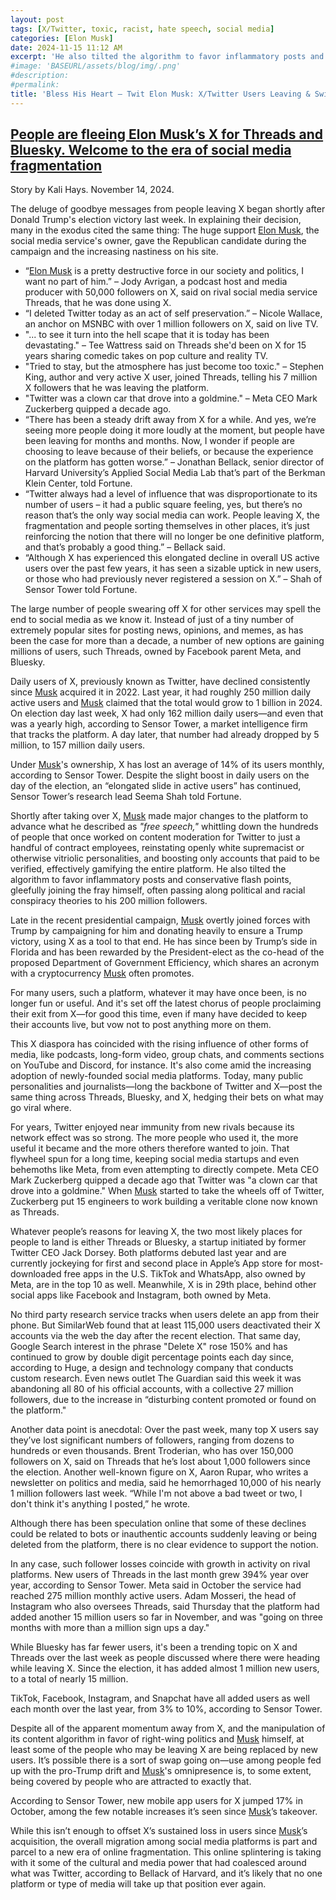 ```yaml
---
layout: post
tags: [X/Twitter, toxic, racist, hate speech, social media]
categories: [Elon Musk]
date: 2024-11-15 11:12 AM
excerpt: 'He also tilted the algorithm to favor inflammatory posts and conservative flash points, gleefully joining the fray himself, often passing along political and racial conspiracy theories to his 200 million followers.'
#image: 'BASEURL/assets/blog/img/.png'
#description:
#permalink:
title: 'Bless His Heart – Twit Elon Musk: X/Twitter Users Leaving & Switching'
---
```




## [People are fleeing Elon Musk’s X for Threads and Bluesky. Welcome to the era of social media fragmentation](https://fortune.com/2024/11/14/x-elon-musk-leaving-election-trump-threads-bluesky-social-media-fragmentation/)

Story by Kali Hays. November 14, 2024.

The deluge of goodbye messages from people leaving X began shortly after Donald Trump's election victory last week. In explaining their decision, many in the exodus cited the same thing: The huge support [Elon Musk](https://x.com/elonmusk), the social media service's owner, gave the Republican candidate during the campaign and the increasing nastiness on his site.

- “[Elon Musk](https://x.com/elonmusk) is a pretty destructive force in our society and politics, I want no part of him.” – Jody Avrigan, a podcast host and media producer with 50,000 followers on X, said on rival social media service Threads, that he was done using X.
- “I deleted Twitter today as an act of self preservation.” – Nicole Wallace, an anchor on MSNBC with over 1 million followers on X, said on live TV.
- "... to see it turn into the hell scape that it is today has been devastating." – Tee Wattress said on Threads she'd been on X for 15 years sharing comedic takes on pop culture and reality TV.
- "Tried to stay, but the atmosphere has just become too toxic." – Stephen King, author and very active X user, joined Threads, telling his 7 million X followers that he was leaving the platform. 
- "Twitter was a clown car that drove into a goldmine." – Meta CEO Mark Zuckerberg quipped a decade ago.
- “There has been a steady drift away from X for a while. And yes, we’re seeing more people doing it more loudly at the moment, but people have been leaving for months and months. Now, I wonder if people are choosing to leave because of their beliefs, or because the experience on the platform has gotten worse.” – Jonathan Bellack, senior director of Harvard University’s Applied Social Media Lab that’s part of the Berkman Klein Center, told Fortune.
- “Twitter always had a level of influence that was disproportionate to its number of users – it had a public square feeling, yes, but there’s no reason that’s the only way social media can work. People leaving X, the fragmentation and people sorting themselves in other places, it’s just reinforcing the notion that there will no longer be one definitive platform, and that’s probably a good thing.” – Bellack said.
- “Although X has experienced this elongated decline in overall US active users over the past few years, it has seen a sizable uptick in new users, or those who had previously never registered a session on X.” – Shah of Sensor Tower told Fortune. 

The large number of people swearing off X for other services may spell the end to social media as we know it. Instead of just of a tiny number of extremely popular sites for posting news, opinions, and memes, as has been the case for more than a decade, a number of new options are gaining millions of users, such Threads, owned by Facebook parent Meta, and Bluesky.

Daily users of X, previously known as Twitter, have declined consistently since [Musk](https://x.com/elonmusk) acquired it in 2022. Last year, it had roughly 250 million daily active users and [Musk](https://x.com/elonmusk) claimed that the total would grow to 1 billion in 2024. On election day last week, X had only 162 million daily users—and even that was a yearly high, according to Sensor Tower, a market intelligence firm that tracks the platform. A day later, that number had already dropped by 5 million, to 157 million daily users.

Under [Musk](https://x.com/elonmusk)'s ownership, X has lost an average of 14% of its users monthly, according to Sensor Tower. Despite the slight boost in daily users on the day of the election, an “elongated slide in active users” has continued, Sensor Tower’s research lead Seema Shah told Fortune.

Shortly after taking over X, [Musk](https://x.com/elonmusk) made major changes to the platform to advance what he described as *"free speech,"* whittling down the hundreds of people that once worked on content moderation for Twitter to just a handful of contract employees, reinstating openly white supremacist or otherwise vitriolic personalities, and boosting only accounts that paid to be verified, effectively gamifying the entire platform. He also tilted the algorithm to favor inflammatory posts and conservative flash points, gleefully joining the fray himself, often passing along political and racial conspiracy theories to his 200 million followers.

Late in the recent presidential campaign, [Musk](https://x.com/elonmusk) overtly joined forces with Trump by campaigning for him and donating heavily to ensure a Trump victory, using X as a tool to that end. He has since been by Trump’s side in Florida and has been rewarded by the President-elect as the co-head of the proposed Department of Government Efficiency, which shares an acronym with a cryptocurrency [Musk](https://x.com/elonmusk) often promotes.

For many users, such a platform, whatever it may have once been, is no longer fun or useful. And it's set off the latest chorus of people proclaiming their exit from X—for good this time, even if many have decided to keep their accounts live, but vow not to post anything more on them.

This X diaspora has coincided with the rising influence of other forms of media, like podcasts, long-form video, group chats, and comments sections on YouTube and Discord, for instance. It's also come amid the increasing adoption of newly-founded social media platforms. Today, many public personalities and journalists—long the backbone of Twitter and X—post the same thing across Threads, Bluesky, and X, hedging their bets on what may go viral where.

For years, Twitter enjoyed near immunity from new rivals because its network effect was so strong. The more people who used it, the more useful it became and the more others therefore wanted to join. That flywheel spun for a long time, keeping social media startups and even behemoths like Meta, from even attempting to directly compete. Meta CEO Mark Zuckerberg quipped a decade ago that Twitter was "a clown car that drove into a goldmine." When [Musk](https://x.com/elonmusk) started to take the wheels off of Twitter, Zuckerberg put 15 engineers to work building a veritable clone now known as Threads.

Whatever people’s reasons for leaving X, the two most likely places for people to land is either Threads or Bluesky, a startup initiated by former Twitter CEO Jack Dorsey. Both platforms debuted last year and are currently jockeying for first and second place in Apple’s App store for most-downloaded free apps in the U.S. TikTok and WhatsApp, also owned by Meta, are in the top 10 as well. Meanwhile, X is in 29th place, behind other social apps like Facebook and Instagram, both owned by Meta. 

No third party research service tracks when users delete an app from their phone. But SimilarWeb found that at least 115,000 users deactivated their X accounts via the web the day after the recent election. That same day, Google Search interest in the phrase "Delete X" rose 150% and has continued to grow by double digit percentage points each day since, according to Huge, a design and technology company that conducts custom research. Even news outlet The Guardian said this week it was abandoning all 80 of his official accounts, with a collective 27 million followers, due to the increase in “disturbing content promoted or found on the platform."

Another data point is anecdotal: Over the past week, many top X users say they’ve lost significant numbers of followers, ranging from dozens to hundreds or even thousands. Brent Troderian, who has over 150,000 followers on X, said on Threads that he’s lost about 1,000 followers since the election. Another well-known figure on X, Aaron Rupar, who writes a newsletter on politics and media, said he hemorrhaged 10,000 of his nearly 1 million followers last week. “While I'm not above a bad tweet or two, I don't think it's anything I posted,” he wrote.

Although there has been speculation online that some of these declines could be related to bots or inauthentic accounts suddenly leaving or being deleted from the platform, there is no clear evidence to support the notion.

In any case, such follower losses coincide with growth in activity on rival platforms. New users of Threads in the last month grew 394% year over year, according to Sensor Tower. Meta said in October the service had reached 275 million monthly active users. Adam Mosseri, the head of Instagram who also oversees Threads, said Thursday that the platform had added another 15 million users so far in November, and was "going on three months with more than a million sign ups a day."

While Bluesky has far fewer users, it's been a trending topic on X and Threads over the last week as people discussed where there were heading while leaving X. Since the election, it has added almost 1 million new users, to a total of nearly 15 million.

TikTok, Facebook, Instagram, and Snapchat have all added users as well each month over the last year, from 3% to 10%, according to Sensor Tower.

Despite all of the apparent momentum away from X, and the manipulation of its content algorithm in favor of right-wing politics and [Musk](https://x.com/elonmusk) himself, at least some of the people who may be leaving X are being replaced by new users. It’s possible there is a sort of swap going on—use among people fed up with the pro-Trump drift and [Musk](https://x.com/elonmusk)'s omnipresence is, to some extent, being covered by people who are attracted to exactly that.

According to Sensor Tower, new mobile app users for X jumped 17% in October, among the few notable increases it’s seen since [Musk](https://x.com/elonmusk)’s takeover.

While this isn’t enough to offset X’s sustained loss in users since [Musk](https://x.com/elonmusk)’s acquisition, the overall migration among social media platforms is part and parcel to a new era of online fragmentation. This online splintering is taking with it some of the cultural and media power that had coalesced around what was Twitter, according to Bellack of Harvard, and it’s likely that no one platform or type of media will take up that position ever again.

